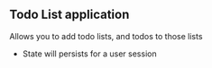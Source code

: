 ## Todo List application
Allows you to add todo lists, and todos to those lists
- State will persists for a user session